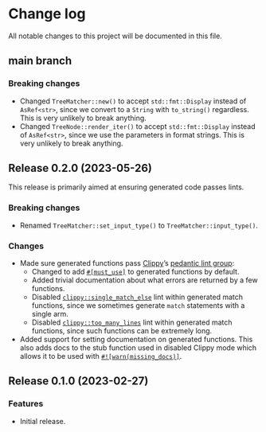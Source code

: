 # Change log

All notable changes to this project will be documented in this file.

## main branch

### Breaking changes

* Changed `TreeMatcher::new()` to accept `std::fmt::Display` instead of
  `AsRef<str>`, since we convert to a `String` with `to_string()` regardless.
  This is very unlikely to break anything.
* Changed `TreeNode::render_iter()` to accept `std::fmt::Display` instead of
  `AsRef<str>`, since we use the parameters in format strings. This is very
  unlikely to break anything.

## Release 0.2.0 (2023-05-26)

This release is primarily aimed at ensuring generated code passes lints.

### Breaking changes

* Renamed `TreeMatcher::set_input_type()` to `TreeMatcher::input_type()`.

### Changes

* Made sure generated functions pass [Clippy]’s [pedantic lint group]:
  * Changed to add [`#[must_use]`][must_use] to generated functions by default.
  * Added trivial documentation about what errors are returned by a few
    functions.
  * Disabled [`clippy::single_match_else`] lint within generated match
    functions, since we sometimes generate `match` statements with a single arm.
  * Disabled [`clippy::too_many_lines`] lint within generated match
    functions, since such functions can be extremely long.
* Added support for setting documentation on generated functions. This also adds
  docs to the stub function used in disabled Clippy mode which allows it to be
  used with [`#![warn(missing_docs)]`][missing_docs].

[Clippy]: https://doc.rust-lang.org/stable/clippy/index.html
[pedantic lint group]: https://doc.rust-lang.org/stable/clippy/usage.html#clippypedantic
[must_use]: https://doc.rust-lang.org/reference/attributes/diagnostics.html#the-must_use-attribute
[`clippy::single_match_else`]: https://rust-lang.github.io/rust-clippy/master/index.html#single_match_else
[`clippy::too_many_lines`]: https://rust-lang.github.io/rust-clippy/master/index.html#too_many_lines
[missing_docs]: https://doc.rust-lang.org/stable/nightly-rustc/rustc_lint/builtin/static.MISSING_DOCS.html

## Release 0.1.0 (2023-02-27)

### Features

* Initial release.
